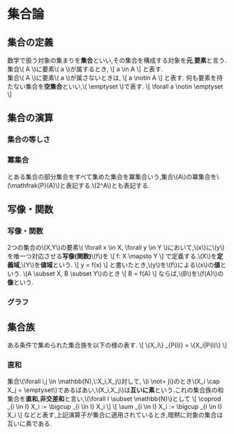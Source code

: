 # 集合論
## 集合の定義
数学で扱う対象の集まりを**集合**といい,その集合を構成する対象を**元**,**要素**と言う.集合\\( A \\)に要素\\( a \\)が属するとき,
\\[
a \in A
\\]
と表す.  
集合\\( A \\)に要素\\( a \\)が属さないときは,
\\[
a \notin A
\\]
と表す.
何も要素を持たない集合を**空集合**といい,\\( \emptyset \\)で表す.
\\[
\forall a \notin \emptyset
\\]

## 集合の演算
### 集合の等しさ

### 冪集合
とある集合の部分集合をすべて集めた集合を冪集合いう,集合\\(A\\)の冪集合を\\(\mathfrak{P}(A)\\)と表記する.\\(2^A\\)とも表記する.

## 写像・関数
### 写像・関数
2つの集合の\\(X,Y\\)の要素\\( \forall x \in X, \forall y \in Y \\)において,\\(x\\)に\\(y\\)を唯一つ対応させる**写像(関数)**\\(f\\)を
\\[
	f: X \mapsto Y
\\]
で定義する.\\(X\\)を**定義域**,\\(Y\\)を**値域**という.
\\[
	y = f(x)
\\]
と書いたとき,\\(y\\)を\\(f\\)による\\(x\\)の**値**という.
\\(A \subset X, B \subset Y\\)のとき
\\[
B = f(A)
\\]
ならば,\\(B\\)を\\(f(A)\\)の**像**という.

### グラフ

## 集合族
ある条件で集められた集合族を以下の様の表す.
\\[
\\{X_i\\} _{P(i)} = \\{X_i|P(i)\\}
\\]

### 直和
集合\\(\forall i,j \in \mathbb{N},\\:X_i,X_j\\)対して, \\(i \not= j\\)のとき\\\(X_i \cap X_j = \emptyset\\)であるばあい,\\(X_i,X_j\\)は**互いに素**という.これの集合族の和集合を**直和,非交差和**と言い,\\(\forall I \subset \mathbb{N}\\)として
\\[
\coprod _{i \in I} X_i := \bigcup _{i \in I} X_i
\\]
\\[
\sum _{i \in I} X_i := \bigcup _{i \in I} X_i
\\]
などと表す,上記演算子が集合に適用されているとき,暗黙に対象の集合は互いに素である.
